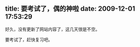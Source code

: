 title: 要考试了，偶的神啦
date: 2009-12-01 17:53:29
---

<p>
	好久，没有更新了网站内容了，这几天很是不空。</p>
<p>
	要考试了，赶快复习吧。</p>
